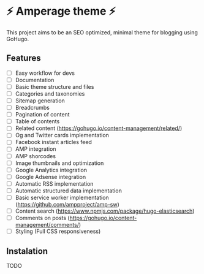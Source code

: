 # ⚡ Amperage theme ⚡

This project aims to be an SEO optimized, minimal theme for blogging using GoHugo. 

## Features

 - [ ] Easy workflow for devs
 - [ ] Documentation
 - [ ] Basic theme structure and files
 - [ ] Categories and taxonomies
 - [ ] Sitemap generation
 - [ ] Breadcrumbs
 - [ ] Pagination of content
 - [ ] Table of contents
 - [ ] Related content (https://gohugo.io/content-management/related/)
 - [ ] Og and Twitter cards implementation
 - [ ] Facebook instant articles feed
 - [ ] AMP integration
 - [ ] AMP shorcodes
 - [ ] Image thumbnails and optimization
 - [ ] Google Analytics integration
 - [ ] Google Adsense integration
 - [ ] Automatic RSS implementation
 - [ ] Automatic structured data implementation
 - [ ] Basic service worker implementation (https://github.com/ampproject/amp-sw)
 - [ ] Content search (https://www.npmjs.com/package/hugo-elasticsearch)
 - [ ] Comments on posts (https://gohugo.io/content-management/comments/)
 - [ ] Styling (Full CSS responsiveness)

## Instalation

TODO
